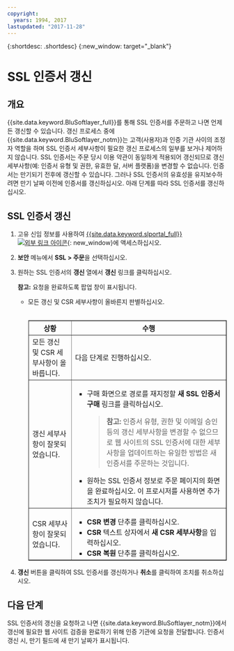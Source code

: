 ```yaml
---
copyright:
  years: 1994, 2017
lastupdated: "2017-11-28"
---
```


{:shortdesc: .shortdesc}
{:new_window: target="_blank"}

# SSL 인증서 갱신

## 개요

{{site.data.keyword.BluSoftlayer_full}}를 통해 SSL 인증서를 주문하고 나면 언제든 갱신할 수 있습니다. 갱신 프로세스 중에 {{site.data.keyword.BluSoftlayer_notm}}는 고객(사용자)과 인증 기관 사이의 조정자 역할을 하며 SSL 인증서 세부사항이 필요한 갱신 프로세스의 일부를 보거나 제어하지 않습니다. SSL 인증서는 주문 당시 이용 약관이 동일하게 적용되어 갱신되므로 갱신 세부사항(예: 인증서 유형 및 권한, 유효한 달, 서버 플랫폼)을 변경할 수 없습니다. 인증서는 만기되기 전후에 갱신할 수 있습니다. 그러나 SSL 인증서의 유효성을 유지보수하려면 만기 날짜 이전에 인증서를 갱신하십시오. 아래 단계를 따라 SSL 인증서를 갱신하십시오.

## SSL 인증서 갱신

1. 고유 신임 정보를 사용하여 [{{site.data.keyword.slportal_full}} ![외부 링크 아이콘](../../icons/launch-glyph.svg "외부 링크 아이콘")](https://control.softlayer.com/){: new_window}에 액세스하십시오.
2. **보안** 메뉴에서 **SSL > 주문**을 선택하십시오.
3. 원하는 SSL 인증서의 **갱신** 열에서 **갱신** 링크를 클릭하십시오.

   **참고:** 요청을 완료하도록 팝업 창이 표시됩니다.  
   * 모든 갱신 및 CSR 세부사항이 올바른지 판별하십시오.<br /><br /><table border="1"><tr><th>상황</th><th>수행</th></tr><tr><td>모든 갱신 및 CSR 세부사항이 올바릅니다.</td><td>다음 단계로 진행하십시오. </td></tr><tr><td>갱신 세부사항이 잘못되었습니다.</td><td><ul><li>구매 화면으로 경로를 재지정할 <strong>새 SSL 인증서 구매</strong> 링크를 클릭하십시오.<br /><blockquote><strong>참고:</strong> 인증서 유형, 권한 및 이메일 승인 등의 갱신 세부사항을 변경할 수 없으므로 웹 사이트의 SSL 인증서에 대한 세부사항을 업데이트하는 유일한 방법은 새 인증서를 주문하는 것입니다.</blockquote></li><li>원하는 SSL 인증서 정보로 주문 페이지의 화면을 완료하십시오. 이 프로시저를 사용하면 추가 조치가 필요하지 않습니다.</li></ul></td></tr><tr><td>CSR 세부사항이 잘못되었습니다.</td><td><ul><li>**CSR 변경** 단추를 클릭하십시오.</li><li>**CSR** 텍스트 상자에서 **새 CSR 세부사항**을 입력하십시오.</li><li>**CSR 복원** 단추를 클릭하십시오.</li></ul></td></tr></table>
4. **갱신** 버튼을 클릭하여 SSL 인증서를 갱신하거나 **취소**를 클릭하여 조치를 취소하십시오.

## 다음 단계

SSL 인증서의 갱신을 요청하고 나면 {{site.data.keyword.BluSoftlayer_notm}}에서 갱신에 필요한 웹 사이트 검증을 완료하기 위해 인증 기관에 요청을 전달합니다. 인증서 갱신 시, 만기 필드에 새 만기 날짜가 표시됩니다.
